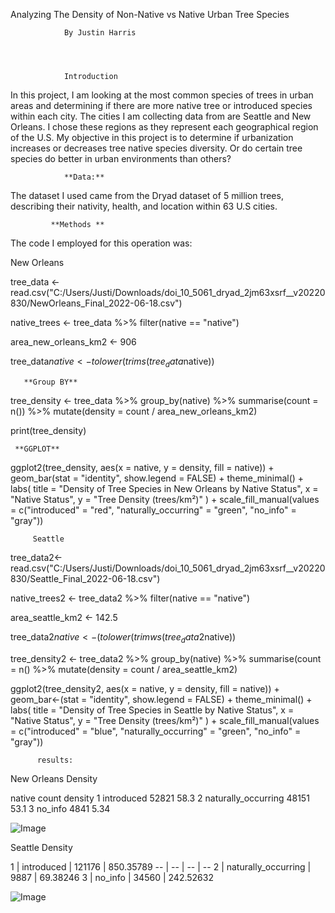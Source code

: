 Analyzing The Density of Non-Native vs Native Urban Tree Species 

                By Justin Harris 




                Introduction


In this project, I am looking at the most common species of trees in urban areas and determining if there are more native tree or introduced species within each city.
The cities I am collecting data from are Seattle and New Orleans. I chose these regions as they represent each geographical region of the U.S.
My objective in this project is to determine if urbanization increases or decreases tree native species diversity. Or do certain tree species do better in urban environments than others? 
 

                **Data:** 

The dataset I used came from the Dryad dataset of 5 million trees, describing their nativity, health, and location within 63 U.S cities. 


             **Methods **

The code I employed for this operation  was:

New Orleans 


tree_data <- read.csv("C:/Users/Justi/Downloads/doi_10_5061_dryad_2jm63xsrf__v20220830/NewOrleans_Final_2022-06-18.csv")

native_trees <- tree_data %>% 
  filter(native == "native")

area_new_orleans_km2 <- 906

tree_data$native <- tolower(trims(tree_data$native))

       **Group BY**

tree_density <- tree_data %>%
  group_by(native) %>%
  summarise(count = n()) %>%
  mutate(density = count / area_new_orleans_km2)

print(tree_density)

     **GGPLOT**

ggplot2(tree_density, aes(x = native, y = density, fill = native)) +
  geom_bar(stat = "identity", show.legend = FALSE) +
  theme_minimal() +
  labs(
    title = "Density of Tree Species in New Orleans by Native Status",
    x = "Native Status",
    y = "Tree Density (trees/km²)"
  ) +
  scale_fill_manual(values = c("introduced" = "red", 
                               "naturally_occurring" = "green", 
                               "no_info" = "gray"))

         Seattle

tree_data2<-read.csv("C:/Users/Justi/Downloads/doi_10_5061_dryad_2jm63xsrf__v20220830/Seattle_Final_2022-06-18.csv")

native_trees2 <- tree_data2 %>% 
  filter(native == "native")

area_seattle_km2 <- 142.5

tree_data2$native <- (tolower(trimws(tree_data2$native))

tree_density2 <- tree_data2 %>%
  group_by(native) %>%
  summarise(count = n() %>%
  mutate(density = count / area_seattle_km2)

ggplot2(tree_density2, aes(x = native, y = density, fill = native)) +
  geom_bar<-(stat = "identity", show.legend = FALSE) +
  theme_minimal() +
  labs(
    title = "Density of Tree Species in Seattle by Native Status",
    x = "Native Status",
    y = "Tree Density (trees/km²)"
  ) +
  scale_fill_manual(values = c("introduced" = "blue", 
                               "naturally_occurring" = "green", 
                               "no_info" = "gray"))






          results:

New Orleans Density


  native              count density
  <chr>               <int>   <dbl>
1 introduced          52821   58.3 
2 naturally_occurring 48151   53.1 
3 no_info              4841    5.34

![Image](https://github.com/user-attachments/assets/59dd55f8-d329-4a42-a1c3-a2a19c22f7a9)


Seattle Density
<html>
<body>
<!--StartFragment-->
1 | introduced | 
 121176 |
 850.35789
-- | -- | -- | --
2 | naturally_occurring |
 9887 | 69.38246
3 | no_info |
 34560 | 242.52632

<!--EndFragment-->
</body>
</html>

![Image](https://github.com/user-attachments/assets/d2a371de-acb9-41d0-b7df-1c059a460be5)
